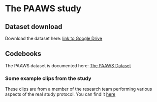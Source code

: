 # The PAAWS study


## Dataset download

Download the dataset here: [link to Google Drive](https://drive.google.com/drive/folders/1HbRyf9cuWBf7Odu2W0WLVOQc6Jiny8dy)

## Codebooks
The PAAWS dataset is documented here: [The PAAWS Dataset](https://docs.google.com/document/d/18lDiD5lWzsYekkT3KqpHyrME_vlOKrWAtGXjtdEUotI/pub)

### Some example clips from the study 
These clips are from a member of the research team performing various aspects of the real study protocol. You can find it [here](https://drive.google.com/drive/folders/1c8UV70_otYY3b1IGGNDUjAYcVzJx53HM)
